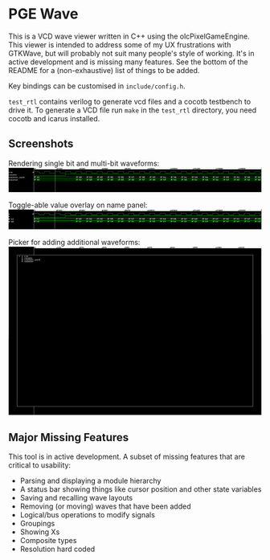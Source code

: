 # PGE Wave

This is a VCD wave viewer written in C++ using the olcPixelGameEngine. This viewer is intended to address some of my UX frustrations with GTKWave, but will probably not suit many people's style of working. It's in active development and is missing many features. See the bottom of the README for a (non-exhaustive) list of things to be added.

Key bindings can be customised in `include/config.h`.

`test_rtl` contains verilog to generate vcd files and a cocotb testbench to drive it. To generate a VCD file run `make` in the `test_rtl` directory, you need cocotb and icarus installed. 

## Screenshots

Rendering single bit and multi-bit waveforms:
![Wave Dislay](images/waves.png)

Toggle-able value overlay on name panel:
![Value Dislay](images/values.png)

Picker for adding additional waveforms:
![Wave Picker](images/wave_picker.png)

## Major Missing Features

This tool is in active development. A subset of missing features that are critical to usability:

- Parsing and displaying a module hierarchy
- A status bar showing things like cursor position and other state variables
- Saving and recalling wave layouts
- Removing (or moving) waves that have been added
- Logical/bus operations to modify signals
- Groupings
- Showing Xs
- Composite types
- Resolution hard coded